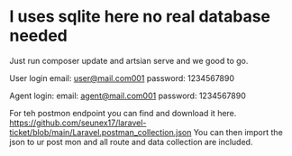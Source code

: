 # I uses sqlite here no real database needed

Just run composer update and artsian serve and we good to go.

User login
email: user@mail.com001
password: 1234567890

Agent login:
email: agent@mail.com001
password: 1234567890

For teh postmon endpoint you can find and download it here. https://github.com/seunex17/laravel-ticket/blob/main/Laravel.postman_collection.json
You can then import the json to ur post mon and all route and data collection are included.
